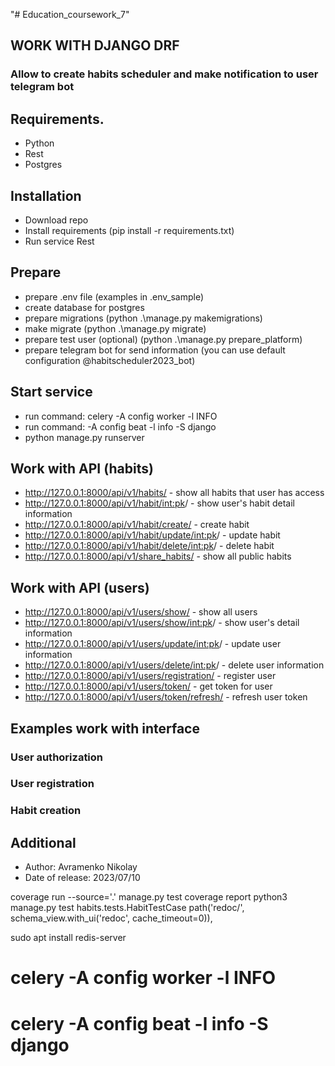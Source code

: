 "# Education_coursework_7" 

## WORK WITH DJANGO DRF
### Allow to create habits scheduler and make notification to user telegram bot
## Requirements.
* Python
* Rest
* Postgres
## Installation
* Download repo
* Install requirements (pip install -r requirements.txt)
* Run service Rest
## Prepare 
* prepare .env file (examples in .env_sample)
* create database for postgres
* prepare migrations (python .\manage.py makemigrations)
* make migrate (python .\manage.py migrate)
* prepare test user (optional) (python .\manage.py prepare_platform)
* prepare telegram bot for send information (you can use default configuration @habitscheduler2023_bot)
## Start service
* run command: celery -A config worker -l INFO
* run command: -A config beat -l info -S django
* python manage.py runserver
## Work with API (habits)
* http://127.0.0.1:8000/api/v1/habits/ - show all habits that user has access
* http://127.0.0.1:8000/api/v1/habit/<int:pk>/ - show user's habit detail information
* http://127.0.0.1:8000/api/v1/habit/create/ - create habit
* http://127.0.0.1:8000/api/v1/habit/update/<int:pk>/ - update habit
* http://127.0.0.1:8000/api/v1/habit/delete/<int:pk>/ - delete habit
* http://127.0.0.1:8000/api/v1/share_habits/ - show all public habits
## Work with API (users)
* http://127.0.0.1:8000/api/v1/users/show/ - show all users
* http://127.0.0.1:8000/api/v1/users/show/<int:pk>/ - show user's detail information
* http://127.0.0.1:8000/api/v1/users/update/<int:pk>/ - update user information
* http://127.0.0.1:8000/api/v1/users/delete/<int:pk>/ - delete user information
* http://127.0.0.1:8000/api/v1/users/registration/ - register user
* http://127.0.0.1:8000/api/v1/users/token/ - get token for user
* http://127.0.0.1:8000/api/v1/users/token/refresh/ - refresh user token

## Examples work with interface
### User authorization

### User registration

### Habit creation


## Additional
* Author: Avramenko Nikolay
* Date of release: 2023/07/10


coverage run --source='.' manage.py test
coverage report
python3 manage.py test habits.tests.HabitTestCase
path('redoc/', schema_view.with_ui('redoc', cache_timeout=0)),

sudo apt install redis-server
# celery -A config worker -l INFO
# celery -A config beat -l info -S django